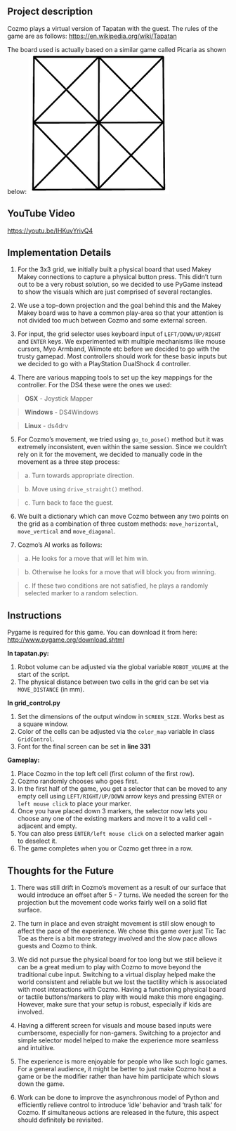 ## Project description

Cozmo plays a virtual version of Tapatan with the guest. The rules of the game are as follows: https://en.wikipedia.org/wiki/Tapatan

The board used is actually based on a similar game called Picaria as shown below:
![Game Grid](/tapatan/readme_img/grid.png?raw=true "Game Grid")

## YouTube Video

https://youtu.be/IHKuvYrivQ4

## Implementation Details

1. For the 3x3 grid, we initially built a physical board that used Makey Makey connections to capture a physical button press. This didn’t turn out to be a very robust solution, so we decided to use PyGame instead to show the visuals which are just comprised of several rectangles.

2. We use a top-down projection and the goal behind this and the Makey Makey board was to have a common play-area so that your attention is not divided too much between Cozmo and some external screen.

3. For input, the grid selector uses keyboard input of `LEFT/DOWN/UP/RIGHT` and `ENTER` keys. We experimented with multiple mechanisms like mouse cursors, Myo Armband, Wiimote etc before we decided to go with the trusty gamepad. Most controllers should work for these basic inputs but we decided to go with a PlayStation DualShock 4 controller.

4. There are various mapping tools to set up the key mappings for the controller. For the DS4 these were the ones we used:
  > **OSX** - Joystick Mapper
  
  > **Windows** - DS4Windows
  
  > **Linux** - ds4drv

5. For Cozmo’s movement, we tried using `go_to_pose()` method but it was extremely inconsistent, even within the same session. Since we couldn’t rely on it for the movement, we decided to manually code in the movement as a three step process:
  >a. Turn towards appropriate direction.
  
  >b. Move using `drive_straight()` method.
  
  >c. Turn back to face the guest.

6. We built a dictionary which can move Cozmo between any two points on the grid as a combination of three custom methods: `move_horizontal`, `move_vertical` and `move_diagonal`.

7. Cozmo’s AI works as follows:
  > a. He looks for a move that will let him win.
  
  > b. Otherwise he looks for a move that will block you from winning.
  
  > c. If these two conditions are not satisfied, he plays a randomly selected marker to a random selection.

## Instructions

Pygame is required for this game. You can download it from here: http://www.pygame.org/download.shtml

**In tapatan.py:**

1. Robot volume can be adjusted via the global variable `ROBOT_VOLUME` at the start of the script.
2. The physical distance between two cells in the grid can be set via `MOVE_DISTANCE` (in mm).

**In grid_control.py**

1. Set the dimensions of the output window in `SCREEN_SIZE`. Works best as a square window.
2. Color of the cells can be adjusted via the `color_map` variable in class `GridControl`.
3. Font for the final screen can be set in **line 331**

**Gameplay:**

1. Place Cozmo in the top left cell (first column of the first row).
2. Cozmo randomly chooses who goes first.
3. In the first half of the game, you get a selector that can be moved to any empty cell using `LEFT/RIGHT/UP/DOWN` arrow keys and pressing `ENTER` or `left mouse click` to place your marker.
4. Once you have placed down 3 markers, the selector now lets you choose any one of the existing markers and move it to a valid cell - adjacent and empty.
5. You can also press `ENTER/left mouse click` on a selected marker again to deselect it.
6. The game completes when you or Cozmo get three in a row.

## Thoughts for the Future

1. There was still drift in Cozmo’s movement as a result of our surface that would introduce an offset after 5 - 7 turns. We needed the screen for the projection but the movement code works fairly well on a solid flat surface.

2. The turn in place and even straight movement is still slow enough to affect the pace of the experience. We chose this game over just Tic Tac Toe as there is a bit more strategy involved and the slow pace allows guests and Cozmo to think.

3. We did not pursue the physical board for too long but we still believe it can be a great medium to play with Cozmo to move beyond the traditional cube input. Switching to a virtual display helped make the world consistent and reliable but we lost the tactility which is associated with most interactions with Cozmo. Having a functioning physical board or tactile buttons/markers to play with would make this more engaging. However, make sure that your setup is robust, especially if kids are involved.

4. Having a different screen for visuals and mouse based inputs were cumbersome, especially for non-gamers. Switching to a projector and simple selector model helped to make the experience more seamless and intuitive.

5. The experience is more enjoyable for people who like such logic games. For a general audience, it might be better to just make Cozmo host a game or be the modifier rather than have him participate which slows down the game.

6. Work can be done to improve the asynchronous model of Python and efficiently relieve control to introduce ‘idle’ behavior and ‘trash talk’ for Cozmo. If simultaneous actions are released in the future, this aspect should definitely be revisited.
